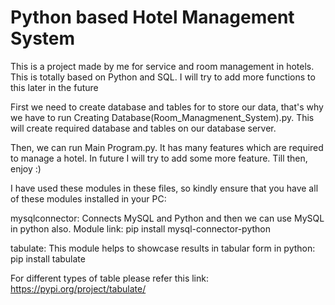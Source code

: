 # Python based Hotel Management System
 This is a project made by me for service and room management in hotels. This is totally based on Python and SQL. I will try to add more functions to this later in the future

First we need to create database and tables for to store our data, that's why we have to run Creating Database(Room_Managmenent_System).py. This will create required database and tables on our database server.

Then, we can run Main Program.py. It has many features which are required to manage a hotel. In future I will try to add some more feature. Till then, enjoy :)

I have used these modules in these files, so kindly ensure that you have all of these modules installed in your PC:

mysqlconnector: Connects MySQL and Python and then we can use MySQL in python also. Module link: 
pip install mysql-connector-python

tabulate: This module helps to showcase results in tabular form in python: 
pip install tabulate 

For different types of table please refer this link: https://pypi.org/project/tabulate/
